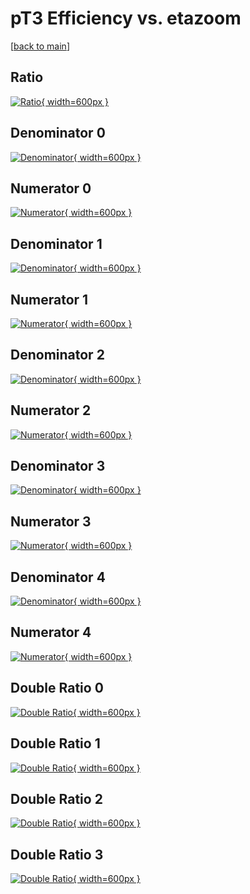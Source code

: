 # pT3 Efficiency vs. etazoom

[[back to main](./)]



## Ratio

[![Ratio](../mtv/var/pT3_base_0_0_eff_etazoom.png){ width=600px }](../mtv/var/pT3_base_0_0_eff_etazoom.pdf)

## Denominator 0

[![Denominator](../mtv/den/pT3_base_0_0_eff_etazoom_den0.png){ width=600px }](../mtv/den/pT3_base_0_0_eff_etazoom_den0.pdf)

## Numerator 0

[![Numerator](../mtv/num/pT3_base_0_0_eff_etazoom_num0.png){ width=600px }](../mtv/num/pT3_base_0_0_eff_etazoom_num0.pdf)

## Denominator 1

[![Denominator](../mtv/den/pT3_base_0_0_eff_etazoom_den1.png){ width=600px }](../mtv/den/pT3_base_0_0_eff_etazoom_den1.pdf)

## Numerator 1

[![Numerator](../mtv/num/pT3_base_0_0_eff_etazoom_num1.png){ width=600px }](../mtv/num/pT3_base_0_0_eff_etazoom_num1.pdf)

## Denominator 2

[![Denominator](../mtv/den/pT3_base_0_0_eff_etazoom_den2.png){ width=600px }](../mtv/den/pT3_base_0_0_eff_etazoom_den2.pdf)

## Numerator 2

[![Numerator](../mtv/num/pT3_base_0_0_eff_etazoom_num2.png){ width=600px }](../mtv/num/pT3_base_0_0_eff_etazoom_num2.pdf)

## Denominator 3

[![Denominator](../mtv/den/pT3_base_0_0_eff_etazoom_den3.png){ width=600px }](../mtv/den/pT3_base_0_0_eff_etazoom_den3.pdf)

## Numerator 3

[![Numerator](../mtv/num/pT3_base_0_0_eff_etazoom_num3.png){ width=600px }](../mtv/num/pT3_base_0_0_eff_etazoom_num3.pdf)

## Denominator 4

[![Denominator](../mtv/den/pT3_base_0_0_eff_etazoom_den4.png){ width=600px }](../mtv/den/pT3_base_0_0_eff_etazoom_den4.pdf)

## Numerator 4

[![Numerator](../mtv/num/pT3_base_0_0_eff_etazoom_num4.png){ width=600px }](../mtv/num/pT3_base_0_0_eff_etazoom_num4.pdf)

## Double Ratio 0

[![Double Ratio](../mtv/ratio/pT3_base_0_0_eff_etazoom_ratio0.png){ width=600px }](../mtv/ratio/pT3_base_0_0_eff_etazoom_ratio0.pdf)

## Double Ratio 1

[![Double Ratio](../mtv/ratio/pT3_base_0_0_eff_etazoom_ratio1.png){ width=600px }](../mtv/ratio/pT3_base_0_0_eff_etazoom_ratio1.pdf)

## Double Ratio 2

[![Double Ratio](../mtv/ratio/pT3_base_0_0_eff_etazoom_ratio2.png){ width=600px }](../mtv/ratio/pT3_base_0_0_eff_etazoom_ratio2.pdf)

## Double Ratio 3

[![Double Ratio](../mtv/ratio/pT3_base_0_0_eff_etazoom_ratio3.png){ width=600px }](../mtv/ratio/pT3_base_0_0_eff_etazoom_ratio3.pdf)

